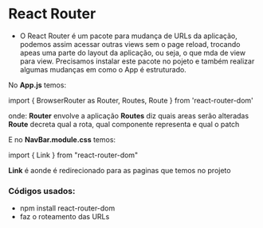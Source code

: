 # React Router

- O React Router é um pacote para mudança de URLs da aplicação, podemos assim acessar outras views sem o page reload, trocando apeas uma parte do layout da aplicação, ou seja, o que mda de view para view. Precisamos instalar este pacote no pojeto e também realizar algumas mudanças em como o App é estruturado.

No **App.js** temos:

import { BrowserRouter as Router, Routes, Route } from 'react-router-dom'

onde:
**Router** envolve a aplicação
**Routes** diz quais areas serão alteradas
**Route** decreta qual a rota, qual componente representa e qual o patch 

E no **NavBar.module.css** temos:

import { Link } from "react-router-dom"

**Link** é aonde é redirecionado para as paginas que temos no projeto 

### Códigos usados:

- npm install react-router-dom
 - faz o roteamento das URLs
